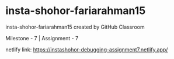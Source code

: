 # insta-shohor-fariarahman15
insta-shohor-fariarahman15 created by GitHub Classroom

Milestone - 7 | Assignment - 7

netlify link: https://instashohor-debugging-assignment7.netlify.app/
